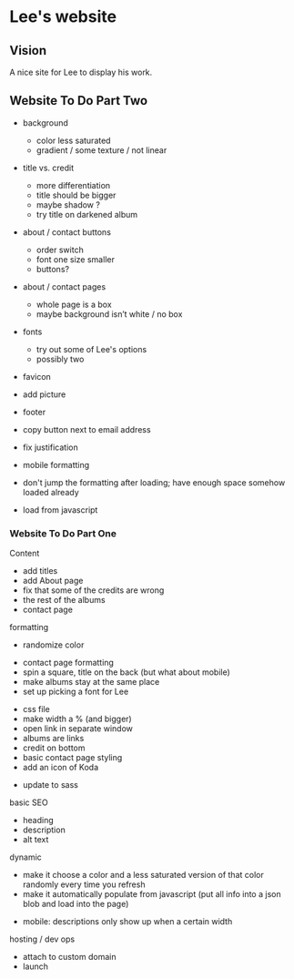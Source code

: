 # Lee's website

## Vision
A nice site for Lee to display his work.

## Website To Do Part Two
- background
    - color less saturated
    - gradient / some texture / not linear
- title vs. credit
    - more differentiation
    - title should be bigger
    - maybe shadow ? 
    - try title on darkened album
- about / contact buttons
    * order switch
    * font one size smaller
    - buttons?
- about / contact pages
    - whole page is a box
    - maybe background isn’t white / no box
- fonts
    - try out some of Lee's options
    - possibly two
- favicon
- add picture
- footer
- copy button next to email address
- fix justification

- mobile formatting
- don't jump the formatting after loading; have enough space somehow loaded already
- load from javascript

### Website To Do Part One
Content
* add titles
* add About page
* fix that some of the credits are wrong
* the rest of the albums
* contact page

formatting
* randomize color
- contact page formatting
- spin a square, title on the back (but what about mobile)
- make albums stay at the same place
- set up picking a font for Lee
* css file
* make width a % (and bigger)
* open link in separate window
* albums are links
* credit on bottom
* basic contact page styling
* add an icon of Koda
- update to sass

basic SEO
- heading
- description
- alt text

dynamic
- make it choose a color and a less saturated version of that color randomly every time you refresh
- make it automatically populate from javascript (put all info into a json blob and load into the page)
* mobile: descriptions only show up when a certain width

hosting / dev ops
- attach to custom domain
- launch
